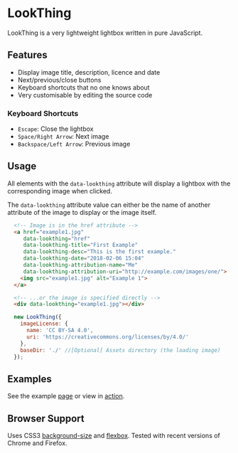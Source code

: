 # LookThing

LookThing is a very lightweight lightbox written in pure JavaScript.

## Features

* Display image title, description, licence and date
* Next/previous/close buttons
* Keyboard shortcuts that no one knows about
* Very customisable by editing the source code

### Keyboard Shortcuts

* ``Escape``: Close the lightbox
* ``Space/Right Arrow``: Next image
* ``Backspace/Left Arrow``: Previous image

## Usage

All elements with the ``data-lookthing`` attribute will display a lightbox with the corresponding image when clicked.

The ``data-lookthing`` attribute value can either be the name of another attribute of the image to display or the image itself.

```html
  <!-- Image is in the href attribute -->
  <a href="example1.jpg"
     data-lookthing="href"
     data-lookthing-title="First Example"
     data-lookthing-desc="This is the first example."
     data-lookthing-date="2018-02-06 15:04"
     data-lookthing-attribution-name="Me"
     data-lookthing-attribution-uri="http://example.com/images/one/">
    <img src="example1.jpg" alt="Example 1">
  </a>

  <!-- ...or the image is specified directly -->
  <div data-lookthing="example1.jpg"></div>
```

```javascript
  new LookThing({
    imageLicense: {
      name: 'CC BY-SA 4.0',
      uri: 'https://creativecommons.org/licenses/by/4.0/'
    },
    baseDir: './' //[Optional] Assets directory (the loading image)
  });
```

## Examples

See the example [page](example/example.html) or view in [action](https://www.nisda.net/photos.html).

## Browser Support

Uses CSS3 [background-size](https://caniuse.com/#search=background-size) and [flexbox](https://caniuse.com/#search=flexbox). Tested with recent versions of Chrome and Firefox.

